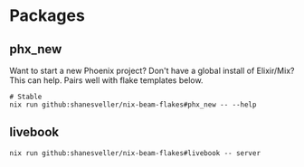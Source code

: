 # Packages

## phx_new

Want to start a new Phoenix project? Don't have a global install of Elixir/Mix?
This can help. Pairs well with flake templates below.

```shell
# Stable
nix run github:shanesveller/nix-beam-flakes#phx_new -- --help
```

## livebook

```shell
nix run github:shanesveller/nix-beam-flakes#livebook -- server
```
